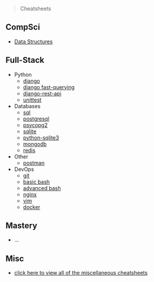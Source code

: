 > Cheatsheets

## CompSci

- [Data Structures](./cheatsheets/compsci/data-structures.md)

## Full-Stack

- Python 
  - [django](./cheatsheets/backend/django.md)
  - [django fast-querying](./backend/django-fast-querying.md)
  - [django-rest-api](./backend/django-rest-api.md)
  - [unittest](./backend/unittest.md)
- Databases
  - [sql](./backend/sql.md)
  - [postgresql](./backend/postgresql.md)
  - [psycopg2](./backend/psycopg2.md)
  - [sqlite](./backend/sqlite.md)
  - [python-sqlite3](./backend/python-sqlite.md)
  - [mongodb](./backend/mongodb.md)
  - [redis](./backend/redis.md)
- Other
  - [postman](./backend/postman.md)
- DevOps
  - [git](./devops/git.md)
  - [basic bash](./devops/basic_bash.md)
  - [advanced bash](./devops/advanced_bash.md)
  - [nginx](./devops/nginx.md)
  - [vim](./devops/vim.md)
  - [docker](./devops/docker.md)

## Mastery

- ...

## Misc

- [click here to view all of the miscellaneous cheatsheets](./misc.md)
